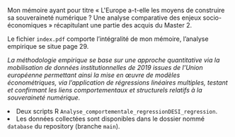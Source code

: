 Mon mémoire ayant pour titre « L'Europe a-t-elle les moyens de construire sa souveraineté numérique ? Une analyse comparative des enjeux socio-économiques » récapitulant une partie des acquis du Master 2.
<br>

Le fichier <code>index.pdf</code> comporte l’intégralité de mon mémoire, l’analyse empirique se situe page 29.
<br>

<em>La méthodologie empirique se base sur une approche quantitative via la mobilisation de données institutionnelles de 2019 issues de l’Union européenne permettant ainsi la mise en œuvre de modèles économétriques, via l’application de régressions linéaires multiples, testant et confirmant les liens comportementaux et structurels relatifs à la souveraineté numérique. </em>

<li> Deux scripts R <code>Analyse_comportementale_regression</code><code>DESI_regression</code>.</li>
<li> Les données collectées sont disponibles dans le dossier nommé <code>database</code> du repository (branche <code>main</code>). </li>
